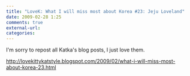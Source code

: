 ```yaml
---
title: "LoveK: What I will miss most about Korea #23: Jeju Loveland"
date: 2009-02-28 1:25
comments: true
external-url:
categories:
---
```

I'm sorry to repost all Katka's blog posts, I just love them.  


<http://lovekittykatstyle.blogspot.com/2009/02/what-i-will-miss-most-about-korea-23.html>
